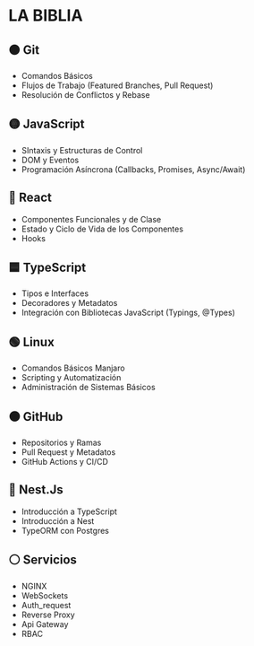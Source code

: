 # LA BIBLIA

## :orange_circle: **Git**

- Comandos Básicos
- Flujos de Trabajo (Featured Branches, Pull Request)
- Resolución de Conflictos y Rebase

## :yellow_circle: **JavaScript**

- SIntaxis y Estructuras de Control
- DOM y Eventos
- Programación Asíncrona (Callbacks, Promises, Async/Await)

## :large_blue_circle: **React**

- Componentes Funcionales y de Clase
- Estado y Ciclo de Vida de los Componentes
- Hooks

## :blue_square: **TypeScript**

- Tipos e Interfaces
- Decoradores y Metadatos
- Integración con Bibliotecas JavaScript (Typings, @Types)

## :green_circle: **Linux**

- Comandos Básicos Manjaro
- Scripting y Automatización
- Administración de Sistemas Básicos

## :black_circle: **GitHub**

- Repositorios y Ramas
- Pull Request y Metadatos
- GitHub Actions y CI/CD

## :red_circle: **Nest.Js**

- Introducción a TypeScript
- Introducción a Nest
- TypeORM con Postgres

## :white_circle: **Servicios**

- NGINX
- WebSockets
- Auth_request
- Reverse Proxy
- Api Gateway
- RBAC
